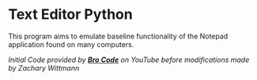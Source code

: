 # Text Editor Python

This program aims to emulate baseline functionality of the Notepad application found on many computers.

*Initial Code provided by [**Bro Code**](https://www.youtube.com/watch?v=CCj1mG2jWKM) on YouTube before modifications made by Zachary Wittmann*
